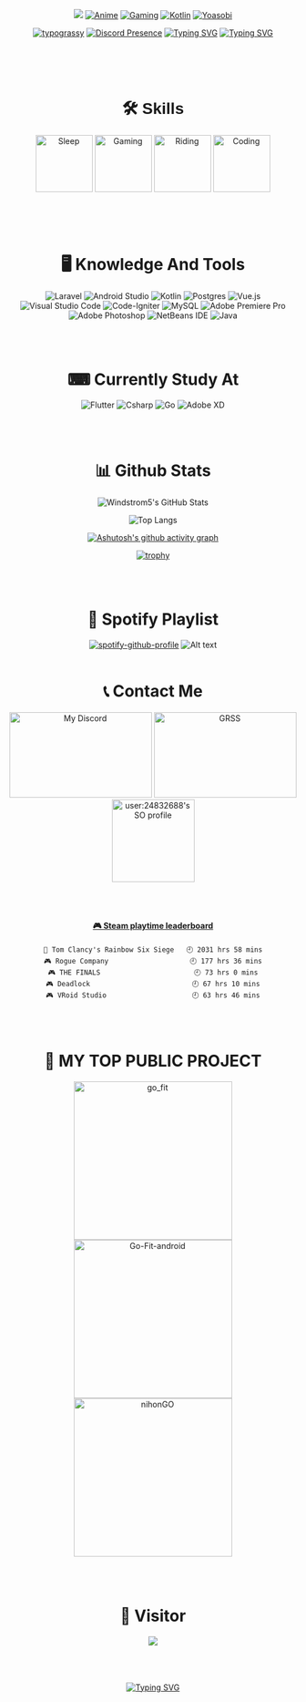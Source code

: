 <div align="center">

  ![](https://komarev.com/ghpvc/?username=Windstrom5&color=ff69b4)
  [![Anime](https://img.shields.io/badge/Anime-Lover-pink?style=flat-square&logo=anime)](https://myanimelist.net/profile/team_onodera12)
  [![Gaming](https://img.shields.io/badge/Gaming-Enthusiast-blue?style=flat-square&logo=pc)](https://steamcommunity.com/profiles/76561198881808539/)
  [![Kotlin](https://img.shields.io/badge/Kotlin-Developer-orange?style=flat-square&logo=kotlin)](https://github.com/Windstrom5/Tugas_Akhir)
  [![Yoasobi](https://img.shields.io/badge/Yoasobi-Fan-lightgreen?style=flat-square&logo=spotify)](https://open.spotify.com/artist/64tJ2EAv1R6UaZqc4iOCyj)

  
  [![typograssy](https://typograssy.deno.dev/api?text=私のプロフィールへようこそ&bg=000000&number=150)](https://github.com/kawarimidoll/typograssy)
  [![Discord Presence](https://lanyard.kyrie25.me/api/411135817449340929)](https://discord.com/users/411135817449340929)
    [![Typing SVG](https://readme-typing-svg.demolab.com?font=Lugrasimo&size=50&pause=1000&color=1F20EE&center=true&random=false&width=1000&height=100&lines=𝕵𝖚𝖘𝖙+𝖆+𝕽𝖆𝖓𝖉𝖔𝖒+𝕯𝖚𝖉𝖊)](https://git.io/typing-svg)
  [![Typing SVG](https://readme-typing-svg.demolab.com?font=Lugrasimo&size=50&pause=1000&color=1F20EE&center=true&random=false&width=1000&height=100&lines=𝖂𝖍𝖔+𝕷𝖔𝖛𝖊+𝕮𝖔𝖉𝖎𝖓𝖌+𝕬𝖓𝖉+𝕲𝖆𝖒𝖎𝖓𝖌)](https://git.io/typing-svg)

<br>
<br>
<br>

###  <h1 style="font-family: 'Arial Black', sans-serif;">🛠️ Skills</h1>


  <img src="https://media.tenor.com/HyCEde0nYMsAAAAi/blonde-big-eyes.gif" alt="Sleep" style="width: 100px; height: 100px;">   <img src="https://media.tenor.com/MKKY8W8v1tMAAAAi/molly-jinzhan.gif" alt="Gaming" style="width: 100px; height: 100px;">   <img src="https://media.tenor.com/C-iFnnoFqIIAAAAi/mbb-monkey.gif" alt="Riding" style="width: 100px; height: 100px;">   <img src="https://media.tenor.com/A-xepNszV9YAAAAi/ai-bot.gif" alt="Coding" style="width: 100px; height: 100px;">

<br>
<br>
<br>


###  <h1>🖥️ Knowledge And Tools</h1>

![Laravel](https://img.shields.io/badge/laravel-%23FF2D20.svg?style=for-the-badge&logo=laravel&logoColor=white) ![Android Studio](https://img.shields.io/badge/android%20studio-346ac1?style=for-the-badge&logo=android%20studio&logoColor=white) ![Kotlin](https://img.shields.io/badge/kotlin-%237F52FF.svg?style=for-the-badge&logo=kotlin&logoColor=white) ![Postgres](https://img.shields.io/badge/postgres-%23316192.svg?style=for-the-badge&logo=postgresql&logoColor=white) ![Vue.js](https://img.shields.io/badge/vuejs-%2335495e.svg?style=for-the-badge&logo=vuedotjs&logoColor=%234FC08D) ![Visual Studio Code](https://img.shields.io/badge/Visual%20Studio%20Code-0078d7.svg?style=for-the-badge&logo=visual-studio-code&logoColor=white) ![Code-Igniter](https://img.shields.io/badge/CodeIgniter-%23EF4223.svg?style=for-the-badge&logo=codeIgniter&logoColor=white) ![MySQL](https://img.shields.io/badge/mysql-4479A1.svg?style=for-the-badge&logo=mysql&logoColor=white) ![Adobe Premiere Pro](https://img.shields.io/badge/Adobe%20Premiere%20Pro-9999FF.svg?style=for-the-badge&logo=Adobe%20Premiere%20Pro&logoColor=white) ![Adobe Photoshop](https://img.shields.io/badge/adobe%20photoshop-%2331A8FF.svg?style=for-the-badge&logo=adobe%20photoshop&logoColor=white) ![NetBeans IDE](https://img.shields.io/badge/NetBeansIDE-1B6AC6.svg?style=for-the-badge&logo=apache-netbeans-ide&logoColor=white) ![Java](https://img.shields.io/badge/java-%23ED8B00.svg?style=for-the-badge&logo=openjdk&logoColor=white)

<br>
<br>

###  <h1>⌨ Currently Study At</h1>

![Flutter](https://img.shields.io/badge/flutter-%2335495e.svg?style=for-the-badge&logo=flutter&logoColor=white) ![Csharp](https://img.shields.io/badge/csharp-%9999FF.svg?style=for-the-badge&logo=csharp&logoColor=white) ![Go](https://img.shields.io/badge/Go-%23FF2D20.svg?style=for-the-badge&logo=Go&logoColor=white) ![Adobe XD](https://img.shields.io/badge/Adobe%20XD-470137?style=for-the-badge&logo=Adobe%20XD&logoColor=#FF61F6)

<br>
<br>

###  <h1>📊 **Github Stats**</h1>

  ![Windstrom5's GitHub Stats](https://github-readme-stats.vercel.app/api?username=Windstrom5&show_icons=true&theme=midnight-purple")
  
  
  ![Top Langs](https://github-readme-stats.vercel.app/api/top-langs/?username=Windstrom5&layout=compact&theme=neon)

  
  [![Ashutosh's github activity graph](https://github-readme-activity-graph.vercel.app/graph?username=Windstrom5&theme=tokyo-night)](https://github.com/ashutosh00710/github-readme-activity-graph)

  
  [![trophy](https://github-profile-trophy.vercel.app/?username=Windstrom5)](https://github.com/ryo-ma/github-profile-trophy)

<br>
<br>

###  <h1>🎵 **Spotify Playlist**</h1>

[![spotify-github-profile](https://spotify-github-profile.kittinanx.com/api/view?uid=31hylwowzyrwilair3s7pf6fs4wy&cover_image=true&theme=default&show_offline=false&background_color=121212&interchange=false)](https://github.com/kittinan/spotify-github-profile)
![Alt text](https://spotify-recently-played-readme.vercel.app/api?user=31hylwowzyrwilair3s7pf6fs4wy)
<br>
<br>

###  <h1>📞 **Contact Me**</h1>

  <a href="https://discord.com/users/411135817449340929" target="_blank"><img src="https://lanyard.cnrad.dev/api/411135817449340929?theme=light&bg=4deeea&animated=false&hideDiscrim=true" alt="My Discord" style="height: 150px; width: 250px;"></a>
  <a href="https://steamcommunity.com/profiles/76561198881808539" target="_blank"><img src="https://github-readme-steam-card.vercel.app/status/?steamid=76561198881808539" alt="GRSS" style="height: 150px; width: 250px;"></a>
  <a href="https://github.com/johannchopin/stackoverflow-readme-profile">  <img src="https://stackoverflow-readme-profile.johannchopin.fr/profile/24832688?theme=monokai&website=true&location=true" alt="user:24832688's SO profile" style="height: 145px;"></a>
  
<br>
<br>

 <!-- steam-box start -->
#### <a href="https://gist.github.com/61b6ca8415c3eb4a86441bf39f516509" target="_blank">🎮 Steam playtime leaderboard</a>
```text
🔫 Tom Clancy's Rainbow Six Siege   🕘 2031 hrs 58 mins
🎮 Rogue Company                    🕘 177 hrs 36 mins
🎮 THE FINALS                       🕘 73 hrs 0 mins
🎮 Deadlock                         🕘 67 hrs 10 mins
🎮 VRoid Studio                     🕘 63 hrs 46 mins
```
<!-- Powered by https://github.com/YouEclipse/steam-box . -->
<!-- steam-box end -->

<br>
<br>

###  <h1>📘 MY TOP PUBLIC PROJECT </h1>
<a href="https://github.com/Windstrom5/go_fit"><img width="278" src="https://denvercoder1-github-readme-stats.vercel.app/api/pin/?username=Windstrom5&repo=go_fit&theme=react&bg_color=1F222E&title_color=F85D7F&hide_border=true&icon_color=F8D866&show_icons=true&show_description=false" alt="go_fit"></a>
<a href="https://github.com/Windstrom5/Go-Fit-android"><img width="278" src="https://denvercoder1-github-readme-stats.vercel.app/api/pin/?username=Windstrom5&repo=Go-Fit-android&theme=react&bg_color=1F222E&title_color=F85D7F&hide_border=true&icon_color=F8D866&show_icons=true&show_description=false" alt="Go-Fit-android"></a>
<a href="https://github.com/Windstrom5/nihonGO"><img width="278" src="https://denvercoder1-github-readme-stats.vercel.app/api/pin/?username=Windstrom5&repo=nihonGO&theme=react&bg_color=1F222E&title_color=F85D7F&hide_border=true&icon_color=F8D866&show_icons=true&show_description=false" alt="nihonGO"></a>

<br>
<br>

###  <h1>🧑 **Visitor**</h1>

<img src="https://count.getloli.com/get/@Windstrom5?theme=rule34" />

<br>
<br>
<br>
<br>

[![Typing SVG](https://readme-typing-svg.demolab.com?font=Noto+Serif+Japanese&size=50&pause=1000&color=4DEEEA&center=true&random=false&width=500&height=100&lines=%E3%81%82%E3%82%8A%E3%81%8C%E3%81%A8%E3%81%86+%E3%81%94%E3%81%96%E3%81%84%E3%81%BE%E3%81%99)](https://git.io/typing-svg)
</div>
